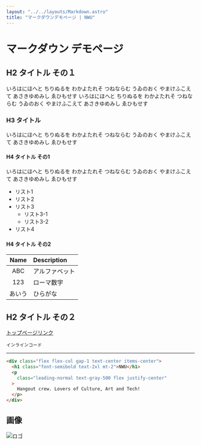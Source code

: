 ```yaml
---
layout: "../../layouts/Markdown.astro"
title: "マークダウンデモページ | NWU"
---
```


# マークダウン デモページ

## H2 タイトル その１

いろはにほへと ちりぬるを わかよたれそ つねならむ うゐのおく やまけふこえて あさきゆめみし ゑひもせす
いろはにほへと ちりぬるを わかよたれそ つねならむ うゐのおく やまけふこえて あさきゆめみし ゑひもせす

### H3 タイトル

いろはにほへと ちりぬるを わかよたれそ つねならむ うゐのおく やまけふこえて あさきゆめみし ゑひもせす

#### H4 タイトル その1

いろはにほへと ちりぬるを わかよたれそ つねならむ うゐのおく やまけふこえて あさきゆめみし ゑひもせす

- リスト1
- リスト2
- リスト3
  - リスト3-1
  - リスト3-2
- リスト4

#### H4 タイトル その2

|  Name  | Description    |
| :----: | :------------- |
|  ABC   | アルファベット |
|  123   | ローマ数字     |
| あいう | ひらがな       |

## H2 タイトル その２


[トップページリンク](/)

`インラインコード`

---

```html
<div class="flex flex-col gap-1 text-center items-center">
  <h1 class="font-semibold text-2xl mt-2">NWU</h1>
  <p
    class="leading-normal text-gray-500 flex justify-center"
  >
    Hangout crew. Lovers of Culture, Art and Tech!
  </p>
</div>
```

## 画像

![ロゴ](/img/icon_256.png)
